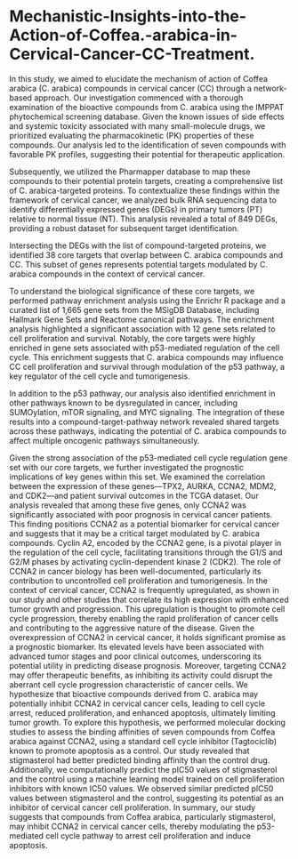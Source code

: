 # Mechanistic-Insights-into-the-Action-of-Coffea.-arabica-in-Cervical-Cancer-CC-Treatment.
In this study, we aimed to elucidate the mechanism of action of Coffea arabica (C. arabica) compounds in cervical cancer (CC) through a network-based approach. Our investigation commenced with a thorough examination of the bioactive compounds from C. arabica using the IMPPAT phytochemical screening database. Given the known issues of side effects and systemic toxicity associated with many small-molecule drugs, we prioritized evaluating the pharmacokinetic (PK) properties of these compounds. Our analysis led to the identification of seven compounds with favorable PK profiles, suggesting their potential for therapeutic application.

Subsequently, we utilized the Pharmapper database to map these compounds to their potential protein targets, creating a comprehensive list of C. arabica-targeted proteins. To contextualize these findings within the framework of cervical cancer, we analyzed bulk RNA sequencing data to identify differentially expressed genes (DEGs) in primary tumors (PT) relative to normal tissue (NT). This analysis revealed a total of 849 DEGs, providing a robust dataset for subsequent target identification.

Intersecting the DEGs with the list of compound-targeted proteins, we identified 38 core targets that overlap between C. arabica compounds and CC. This subset of genes represents potential targets modulated by C. arabica compounds in the context of cervical cancer.

To understand the biological significance of these core targets, we performed pathway enrichment analysis using the Enrichr R package and a curated list of 1,665 gene sets from the MSigDB Database, including Hallmark Gene Sets and Reactome canonical pathways. The enrichment analysis highlighted a significant association with 12 gene sets related to cell proliferation and survival. Notably, the core targets were highly enriched in gene sets associated with p53-mediated regulation of the cell cycle. This enrichment suggests that C. arabica compounds may influence CC cell proliferation and survival through modulation of the p53 pathway, a key regulator of the cell cycle and tumorigenesis.

In addition to the p53 pathway, our analysis also identified enrichment in other pathways known to be dysregulated in cancer, including SUMOylation, mTOR signaling, and MYC signaling. The integration of these results into a compound-target-pathway network revealed shared targets across these pathways, indicating the potential of C. arabica compounds to affect multiple oncogenic pathways simultaneously.

Given the strong association of the p53-mediated cell cycle regulation gene set with our core targets, we further investigated the prognostic implications of key genes within this set. We examined the correlation between the expression of these genes—TPX2, AURKA, CCNA2, MDM2, and CDK2—and patient survival outcomes in the TCGA dataset. Our analysis revealed that among these five genes, only CCNA2 was significantly associated with poor prognosis in cervical cancer patients. This finding positions CCNA2 as a potential biomarker for cervical cancer and suggests that it may be a critical target modulated by C. arabica compounds.
Cyclin A2, encoded by the CCNA2 gene, is a pivotal player in the regulation of the cell cycle, facilitating transitions through the G1/S and G2/M phases by activating cyclin-dependent kinase 2 (CDK2). The role of CCNA2 in cancer biology has been well-documented, particularly its contribution to uncontrolled cell proliferation and tumorigenesis. In the context of cervical cancer, CCNA2 is frequently upregulated, as shown in our study and other studies that correlate its high expression with enhanced tumor growth and progression. This upregulation is thought to promote cell cycle progression, thereby enabling the rapid proliferation of cancer cells and contributing to the aggressive nature of the disease.
Given the overexpression of CCNA2 in cervical cancer, it holds significant promise as a prognostic biomarker. Its elevated levels have been associated with advanced tumor stages and poor clinical outcomes, underscoring its potential utility in predicting disease prognosis. Moreover, targeting CCNA2 may offer therapeutic benefits, as inhibiting its activity could disrupt the aberrant cell cycle progression characteristic of cancer cells.
We hypothesize that bioactive compounds derived from C. arabica may potentially inhibit CCNA2 in cervical cancer cells, leading to cell cycle arrest, reduced proliferation, and enhanced apoptosis, ultimately limiting tumor growth. To explore this hypothesis, we performed molecular docking studies to assess the binding affinities of seven compounds from Coffea arabica against CCNA2, using a standard cell cycle inhibitor (Tagtociclib) known to promote apoptosis as a control. Our study revealed that stigmasterol had better predicted binding affinity than the control drug. Additionally, we computationally predict the pIC50 values of stigmasterol and the control using a machine learning model trained on cell proliferation inhibitors with known IC50 values. We observed similar predicted pIC50 values between stigmasterol and the control, suggesting its potential as an inhibitor of cervical cancer cell proliferation. 
In summary, our study suggests that compounds from Coffea arabica, particularly stigmasterol, may inhibit CCNA2 in cervical cancer cells, thereby modulating the p53-mediated cell cycle pathway to arrest cell proliferation and induce apoptosis.



